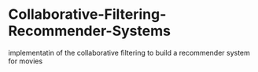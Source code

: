 # Collaborative-Filtering-Recommender-Systems
implementatin of the collaborative filtering to build a recommender system for movies
